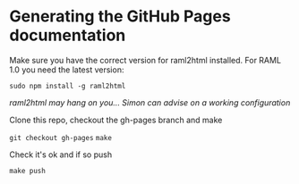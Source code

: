 # Generating the GitHub Pages documentation

Make sure you have the correct version for raml2html installed.  For RAML 1.0 you need the latest version:

``sudo npm install -g raml2html``

_raml2html may hang on you... Simon can advise on a working configuration_

Clone this repo, checkout the gh-pages branch and make

``git checkout gh-pages``
``make``

Check it's ok and if so push

``make push``

